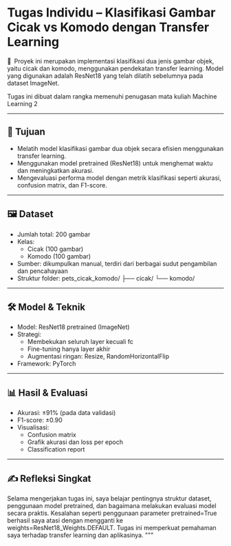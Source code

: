 
# Tugas Individu – Klasifikasi Gambar Cicak vs Komodo dengan Transfer Learning

📌 Proyek ini merupakan implementasi klasifikasi dua jenis gambar objek, yaitu cicak dan komodo, menggunakan pendekatan transfer learning. Model yang digunakan adalah ResNet18 yang telah dilatih sebelumnya pada dataset ImageNet.

Tugas ini dibuat dalam rangka memenuhi penugasan mata kuliah Machine Learning 2

---

## 🎯 Tujuan
- Melatih model klasifikasi gambar dua objek secara efisien menggunakan transfer learning.
- Menggunakan model pretrained (ResNet18) untuk menghemat waktu dan meningkatkan akurasi.
- Mengevaluasi performa model dengan metrik klasifikasi seperti akurasi, confusion matrix, dan F1-score.

---

## 🖼️ Dataset
- Jumlah total: 200 gambar
- Kelas:
  - Cicak (100 gambar)
  - Komodo (100 gambar)
- Sumber: dikumpulkan manual, terdiri dari berbagai sudut pengambilan dan pencahayaan
- Struktur folder:
  pets_cicak_komodo/
  ├── cicak/
  └── komodo/

---

## 🛠️ Model & Teknik
- Model: ResNet18 pretrained (ImageNet)
- Strategi:
  - Membekukan seluruh layer kecuali fc
  - Fine-tuning hanya layer akhir
  - Augmentasi ringan: Resize, RandomHorizontalFlip
- Framework: PyTorch

---

## 📊 Hasil & Evaluasi
- Akurasi: ±91% (pada data validasi)
- F1-score: ±0.90
- Visualisasi:
  - Confusion matrix
  - Grafik akurasi dan loss per epoch
  - Classification report

---

## ✍️ Refleksi Singkat
Selama mengerjakan tugas ini, saya belajar pentingnya struktur dataset, penggunaan model pretrained, dan bagaimana melakukan evaluasi model secara praktis. Kesalahan seperti penggunaan parameter pretrained=True berhasil saya atasi dengan mengganti ke weights=ResNet18_Weights.DEFAULT. Tugas ini memperkuat pemahaman saya terhadap transfer learning dan aplikasinya.
"""


